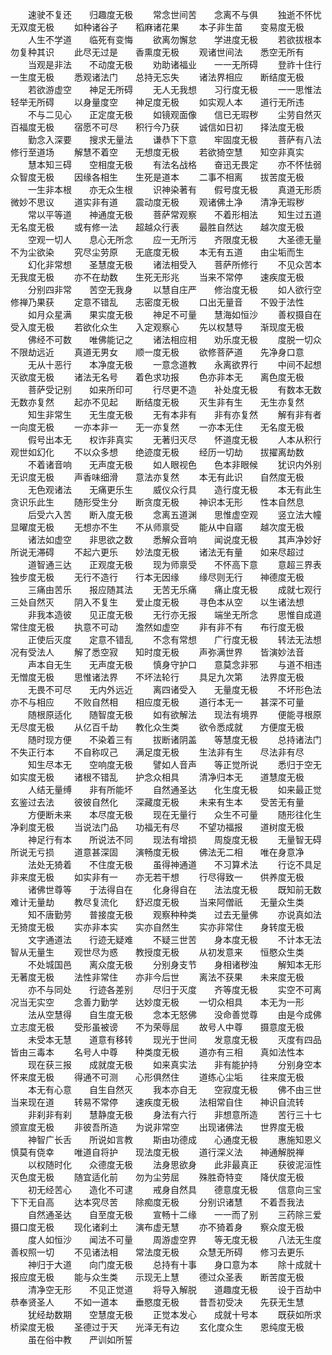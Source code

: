 <!-- { "loadSidebar": true } -->
　　速驶不复还　　归趣度无极
　　常念世间苦　　念离不与俱
　　独逝不怀忧　　无双度无极
　　如种诸谷子　　稻麻诸花果
　　本子非生苗　　变易度无极
　　人生不学道　　临死有变悔
　　欲离勿懈怠　　学进度无极
　　若欲拔根本　　勿复种其识
　　此尽无过是　　香熏度无极
　　观诸世间法　　悉空无所有
　　当观是非法　　不动度无极
　　劝助诸福业　　一一无所碍
　　登祚十住行　　一生度无极
　　悉观诸法门　　总持无忘失
　　诸法界相应　　断结度无极
　　若欲游虚空　　神足无所碍
　　无人无我想　　习行度无极
　　一一思惟法　　轻举无所碍
　　以身量度空　　神足度无极
　　如实观人本　　道行无所违
　　不与二见心　　正定度无极
　　如镜观面像　　信已无瑕秽
　　尘劳自然灭　　百福度无极
　　宿愿不可尽　　积行今乃获
　　诚信如日初　　择法度无极
　　勤念入深要　　搜求无量法
　　谦恭下下意　　牢固度无极
　　菩萨有八法　　修行至道场
　　解慧不着空　　无想度无极
　　若欲猗空慧　　知空非真实
　　慧本知三碍　　空相度无极
　　有法名战格　　奋迅无畏定
　　亦不怀怯弱　　众智度无极
　　因缘各相生　　生死是道本
　　二事不相离　　拔苦度无极
　　一生非本根　　亦无众生根
　　识神染著有　　假号度无极
　　真道无形质　　微妙不思议
　　道实非有道　　震动度无极
　　观诸佛土净　　清净无瑕秽
　　常以平等道　　神通度无极
　　菩萨常观察　　不着形相法
　　知生过五道　　无名度无极
　　或有修一法　　超越众行表
　　最胜自然达　　越次度无极
　　空观一切人　　息心无所念
　　应一无所污　　齐限度无极
　　大圣德无量　　不为尘欲染
　　究尽尘劳原　　无底度无极
　　本无有五道　　由尘垢而生
　　幻化非常想　　圣慧度无极
　　诸法相受入　　菩萨所修行
　　不见众苦本　　无我度无极
　　亦不在劫数　　生死无形兆
　　当来不常停　　速疾度无极
　　分别四非常　　苦空无我身
　　以慧自庄严　　修治度无极
　　如人欲行空　　修禅乃果获
　　定意不错乱　　志密度无极
　　口出无量音　　不毁于法性
　　如月众星满　　果实度无极
　　神足不可量　　慧海如恒沙
　　善权摄自在　　受入度无极
　　若欲化众生　　入定观察心
　　先以权慧导　　渐现度无极
　　佛经不可数　　唯佛能记之
　　诸法相应相　　劝乐度无极
　　度脱一切众　　不限劫远近
　　真道无男女　　顺一度无极
　　欲修菩萨道　　先净身口意
　　无从十恶行　　本净度无极
　　一意念道教　　永离欲界行
　　中间不起想　　灭欲度无极
　　诸法无名号　　着色求功报
　　色亦非本无　　离色度无极
　　菩萨受记别　　如来所印可
　　行尽更不造　　补处度无极
　　有数本无数　　无数亦复然
　　起亦不见起　　断结度无极
　　灭生非有生　　无生亦复然
　　知生非常生　　无生度无极
　　无有本非有　　非有亦复然
　　解有非有者　　一向度无极
　　一亦本非一　　无一亦复然
　　一亦本无住　　无名度无极
　　假号出本无　　权诈非真实
　　无著归灭尽　　怀道度无极
　　人本从积行　　观世如幻化
　　不以众多想　　绝迹度无极
　　经历一切劫　　拔擢离劫数
　　不着诸音响　　无声度无极
　　如人眼视色　　色本非眼候
　　犹识内外别　　无识度无极
　　声香味细滑　　意法亦复然
　　本无有此识　　自然度无极
　　无色观诸法　　无痛更乐生
　　威仪众行具　　造行度无极
　　本无有此生　　贪识乐此生
　　随形受生分　　断贪度无极
　　神识本无形　　性本自然息
　　后受六入苦　　断入度无极
　　念离五道渊　　思惟虚空观
　　竖立法大幢　　显曜度无极
　　无想亦不生　　不从师禀受
　　能从中自寤　　越次度无极
　　诸法如虚空　　非思欲之数
　　悉解众音响　　闻说度无极
　　其声净妙好　　所说无滞碍
　　不起六更乐　　妙法度无极
　　诸法无有量　　如来尽超过
　　道智通三达　　正观度无极
　　现为师禀受　　不怀高下意
　　意超三界表　　独步度无极
　　无行不造行　　行本无因缘
　　缘尽则无行　　神德度无极
　　三痛由苦乐　　报应随其法
　　无苦无乐痛　　痛止度无极
　　成就七观行　　三处自然灭
　　阴入不复生　　爱止度无极
　　寻色本从空　　以生诸法想
　　非我本造彼　　见正度无极
　　无行亦无报　　端坐无所念
　　思惟自成道　　常住度无极
　　执意不可动　　澹然如虚空
　　非有非不有　　布行度无极
　　正使后灭度　　定意不错乱
　　不念有常想　　广行度无极
　　转法无法想　　况有受法人
　　解了悉空寂　　知时度无极
　　声弥满世界　　皆演妙法音
　　声本自无生　　无声度无极
　　慎身守护口　　意莫念非邪
　　与道不相违　　无憎度无极
　　思惟诸法界　　不坏法轮行
　　具足九次第　　法界度无极
　　无畏不可尽　　无内外远近
　　离四诸受入　　无量度无极
　　不坏形色法　　亦不与相应
　　不败自然相　　相应度无极
　　道行本无一　　甚深不可量
　　随根原适化　　随智度无极
　　如有欲解法　　现法有境界
　　便能寻根原　　无尽度无极
　　从亿百千劫　　教化众生类
　　欲令悉成就　　方便度无极
　　随时现方便　　不染着三有
　　拔断诸阴盖　　等慧度无极
　　总持诸法门　　不失正行本
　　不自称叹己　　满足度无极
　　生法非有生　　尽法非有尽
　　知生尽本无　　空响度无极
　　譬如人音声　　等正觉所说
　　悉归于空无　　如实度无极
　　诸根不错乱　　护念众相具
　　清净归本无　　道慧度无极
　　人结无量缚　　非有所能坏
　　自然通圣达　　化生度无极
　　如来最正觉　　玄鉴过去法
　　彼彼自然化　　深藏度无极
　　未来有生本　　受苦无有量
　　方便断未来　　本尽度无极
　　现在无量行　　众生不可量
　　随形往化生　　净刹度无极
　　当说法门品　　功福无有尽
　　不望功福报　　道树度无极
　　神足行有本　　所说法不同
　　现法有增损　　周旋度无极
　　无量智无碍　　所说无亏损
　　道意甚深固　　演畅度无极
　　佛法无二相　　唯在身意净
　　法处无猗着　　不住度无极
　　虽得神通道　　不习算术法
　　行讫不具足　　非来度无极
　　如实非有一　　亦无若干想
　　行尽得致一　　供养度无极
　　诸佛世尊等　　于法得自在
　　化身得自在　　法法度无极
　　既知前无数　　难计无量劫
　　教尽复流化　　舒迟度无极
　　当来阿僧祇　　无量众生类
　　知不唐勤劳　　普接度无极
　　观察种种类　　过去无量佛
　　亦说真如法　　无猗度无极
　　实亦非本实　　实亦自然生
　　实亦非常住　　身转度无极
　　文字通道法　　行迹无疑难
　　不疑三世苦　　身本度无极
　　不计本无法　　智从无量生
　　观世尽为惑　　教授度无极
　　从初发意来　　恒愍众生类
　　不处城国邑　　离众度无极
　　分别身支节　　身相诸秽浊
　　解知本无形　　无著度无极
　　法性非常住　　亦非今后世
　　离法不获果　　未来度无极
　　亦不与同处　　行迹各差别
　　尽归于灭度　　齐等度无极
　　实空不可离　　况当无实空
　　念善力勤学　　达妙度无极
　　一切众相具　　本无为一形
　　法从空慧得　　自生度无极
　　念本无怒佛　　没命善觉尊
　　由是今成佛　　立志度无极
　　受形虽被谤　　不为荣辱屈
　　故号人中尊　　摄意度无极
　　未受本无慧　　道意有移转
　　现光于世间　　发意度无极
　　灭度有四品　　皆由三毒本
　　名号人中尊　　种类度无极
　　道亦有三相　　真如法性本
　　现在获三报　　成就度无极
　　如来真实法　　非有能护持
　　分别身空本　　怀来度无极
　　得通不可测　　心形俱然住
　　道练心尘垢　　往来度无极
　　本无有心意　　自生自然灭
　　我本亦自无　　空寂度无极
　　佛不由三世　　当来现在道
　　转易不常停　　速疾度无极
　　法相常自住　　神识自流转
　　非刹非有刹　　慧静度无极
　　身法有六行　　非想意所造
　　苦行三十七　　颁宣度无极
　　非彼吾所造　　为说非常空
　　出现诸佛法　　世界度无极
　　神智广长舌　　所说如言教
　　斯由功德成　　心通度无极
　　惠施知恩义　　慎莫有侥幸
　　唯道自将护　　现法度无极
　　道行深义法　　神通解脱禅
　　以权随时化　　众德度无极
　　法身思欲身　　此非最真正
　　获彼泥洹性　　灭色度无极
　　随宜适化前　　勿为尘劳屈
　　殊胜奇特变　　降伏度无极
　　初无经苦心　　造化不可逮
　　戒身自然具　　德意度无极
　　信意向三宝　　下下无自高
　　达本究尽苦　　除痴度无极
　　分别识诸慧　　不着吾我法
　　自然通圣达　　自至度无极
　　宣畅十二缘　　一一而了别
　　三药除三爱　　摄口度无极
　　现化诸刹土　　演布虚无慧
　　亦不猗着身　　察众度无极
　　度人如恒沙　　闻法不可量
　　周游虚空界　　等无度无极
　　八法无生度　　善权照一切
　　不见诸法相　　常法度无极
　　众慧无所碍　　修习去更乐
　　神归于大道　　向门度无极
　　总持有十事　　身口意为本
　　除十成就十　　报应度无极
　　能与众生类　　示现无上慧
　　德过众圣表　　断苦度无极
　　清净空无形　　不见正觉道
　　将导入解脱　　道趣度无极
　　设于百劫中　　恭奉贤圣人
　　不如一道本　　垂愍度无极
　　昔吾初受决　　先获无生慧
　　犹经劫数期　　空慧度无极
　　正觉本发心　　成就十号本
　　既获如所求　　桥梁度无极
　　圣德过于天　　光泽无有边
　　玄化度众生　　恩纯度无极
　　虽在俗中教　　严训如所誓
